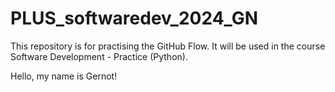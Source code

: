 # PLUS_softwaredev_2024_GN
This repository is for practising the GitHub Flow. It will be used in the course Software Development - Practice (Python).

Hello, my name is Gernot!
